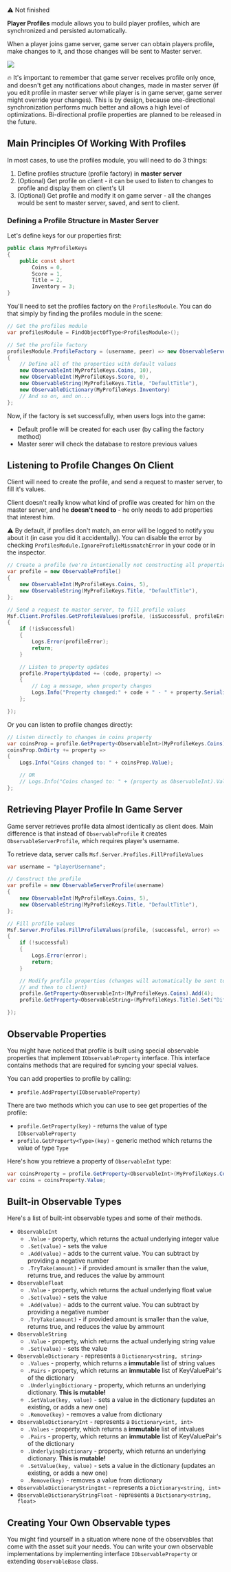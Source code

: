 ⚠️ Not finished

**Player Profiles** module allows you to build player profiles, which are synchronized and persisted automatically.

When a player joins game server, game server can obtain players profile, make changes to it, and those changes will be sent to Master server.

![](http://i.imgur.com/pYZ9MhY.png)

:fire: It's important to remember that game server receives profile only once, and doesn't get any notifications about changes, made in master server (if you edit profile in master server while player is in game server, game server might override your changes). This is by design, because one-directional synchronization performs much better and allows a high level of optimizations. Bi-directional profile properties are planned to be released in the future.

## Main Principles Of Working With Profiles

In most cases, to use the profiles module, you will need to do 3 things:

1. Define profiles structure (profile factory) in **master server** 
1. (Optional) Get profile on client - it can be used to listen to changes to profile and display them on client's UI
1. (Optional) Get profile and modify it on game server - all the changes would be sent to master server, saved, and sent to client.

### Defining a Profile Structure in Master Server

Let's define keys for our properties first:

``` C#
public class MyProfileKeys
{
    public const short
        Coins = 0,
        Score = 1,
        Title = 2, 
        Inventory = 3;
}
```

You'll need to set the profiles factory on the `ProfilesModule`. You can do that simply by finding the profiles module in the scene:

``` C#
// Get the profiles module
var profilesModule = FindObjectOfType<ProfilesModule>();

// Set the profile factory
profilesModule.ProfileFactory = (username, peer) => new ObservableServerProfile(username)
{
    // Define all of the properties with default values
    new ObservableInt(MyProfileKeys.Coins, 10),
    new ObservableInt(MyProfileKeys.Score, 0),
    new ObservableString(MyProfileKeys.Title, "DefaultTitle"),
    new ObservableDictionary(MyProfileKeys.Inventory)
    // And so on, and on...
};

```

Now, if the factory is set successfully, when users logs into the game:

* Default profile will be created for each user (by calling the factory method)
* Master serer will check the database to restore previous values

## Listening to Profile Changes On Client

Client will need to create the profile, and send a request to master server, to fill it's values.

Client doesn't really know what kind of profile was created for him on the master server, and he **doesn't need to** - he only needs to add properties that interest him.

:warning: By default, if profiles don't match, an error will be logged to notify you about it (in case you did it accidentally). You can disable the error by checking `ProfilesModule.IgnoreProfileMissmatchError` in your code or in the inspector.

``` C#
// Create a profile (we're intentionally not constructing all properties)
var profile = new ObservableProfile()
{
    new ObservableInt(MyProfileKeys.Coins, 5),
    new ObservableString(MyProfileKeys.Title, "DefaultTitle"),
};

// Send a request to master server, to fill profile values
Msf.Client.Profiles.GetProfileValues(profile, (isSuccessful, profileError) =>
{
    if (!isSuccessful)
    {
        Logs.Error(profileError);
        return;
    }

    // Listen to property updates
    profile.PropertyUpdated += (code, property) =>
    {
        // Log a message, when property changes
        Logs.Info("Property changed:" + code + " - " + property.SerializeToString());
    };

});
```

Or you can listen to profile changes directly:

``` C#
// Listen directly to changes in coins property
var coinsProp = profile.GetProperty<ObservableInt>(MyProfileKeys.Coins);
coinsProp.OnDirty += property =>
{
    Logs.Info("Coins changed to: " + coinsProp.Value);

    // OR
    // Logs.Info("Coins changed to: " + (property as ObservableInt).Value);
};
```

## Retrieving Player Profile In Game Server

Game server retrieves profile data almost identically as client does. Main difference is that instead of `ObservableProfile` it creates `ObservableServerProfile`, which requires player's username.

To retrieve data, server calls `Msf.Server.Profiles.FillProfileValues`

``` C#
var username = "playerUsername";

// Construct the profile
var profile = new ObservableServerProfile(username)
{
    new ObservableInt(MyProfileKeys.Coins, 5),
    new ObservableString(MyProfileKeys.Title, "DefaultTitle"),
};

// Fill profile values
Msf.Server.Profiles.FillProfileValues(profile, (successful, error) =>
{
    if (!successful)
    {
        Logs.Error(error);
        return;
    }

    // Modify profile properties (changes will automatically be sent to the master server, 
    // and then to client)
    profile.GetProperty<ObservableInt>(MyProfileKeys.Coins).Add(4);
    profile.GetProperty<ObservableString>(MyProfileKeys.Title).Set("DifferentTitle");

});
```

## Observable Properties

You might have noticed that profile is built using special observable properties that implement `IObservableProperty` interface. This interface contains methods that are required for syncing your special values.

You can add properties to profile by calling:
* `profile.AddProperty(IObservableProperty)`

There are two methods which you can use to see get properties of the profile:
* `profile.GetProperty(key)` - returns the value of type `IObservableProperty`
* `profile.GetProperty<Type>(key)` - generic method which returns the value of type `Type`

Here's how you retrieve a property of `ObservableInt` type: 

``` C#
var coinsProperty = profile.GetProperty<ObservableInt>(MyProfileKeys.Coins);
var coins = coinsProperty.Value;
```

## Built-in Observable Types

Here's a list of built-int observable types and some of their methods.
* `ObservableInt`
  * `.Value` - property, which returns the actual underlying integer value
  * `.Set(value)` - sets the value
  * `.Add(value)` - adds to the current value. You can subtract by providing a negative number
  * `.TryTake(amount)` - if provided amount is smaller than the value, returns true, and reduces the value by ammount
* `ObservableFloat`
  * `.Value` - property, which returns the actual underlying float value
  * `.Set(value)` - sets the value
  * `.Add(value)` - adds to the current value. You can subtract by providing a negative number
  * `.TryTake(amount)` - if provided amount is smaller than the value, returns true, and reduces the value by ammount
* `ObservableString`
  * `.Value` - property, which returns the actual underlying string value
  * `.Set(value)` - sets the value
* `ObservableDictionary` - represents a `Dictionary<string, string>`
  * `.Values` - property, which returns a **immutable** list of string values
  * `.Pairs` - property, which returns an **immutable** list of KeyValuePair's of the dictionary
  * `.UnderlyingDictionary` - property, which returns an underlying dictionary. **This is mutable!**
  * `.SetValue(key, value)` - sets a value in the dictionary (updates an existing, or adds a new one)
  * `.Remove(key)` - removes a value from dictionary
* `ObservableDictionaryInt` - represents a `Dictionary<int, int>`
  * `.Values` - property, which returns a **immutable** list of intvalues
  * `.Pairs` - property, which returns an **immutable** list of KeyValuePair's of the dictionary
  * `.UnderlyingDictionary` - property, which returns an underlying dictionary. **This is mutable!**
  * `.SetValue(key, value)` - sets a value in the dictionary (updates an existing, or adds a new one)
  * `.Remove(key)` - removes a value from dictionary
* `ObservableDictionaryStringInt` - represents a `Dictionary<string, int>`
* `ObservableDictionaryStringFloat` - represents a `Dictionary<string, float>`

## Creating Your Own Observable types

You might find yourself in a situation where none of the observables that come with the asset suit your needs. You can write your own observable implementations by implementing interface `IObservableProperty` or extending `ObservableBase` class.
